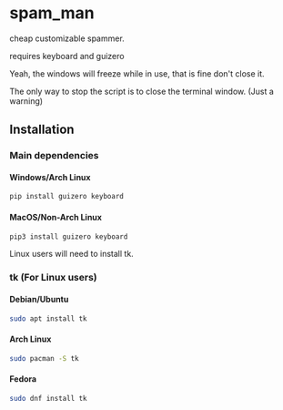 # spam_man

cheap customizable spammer.

requires keyboard and guizero

Yeah, the windows will freeze while in use, that is fine don't close it.

The only way to stop the script is to close the terminal window. (Just a warning)

## Installation

### Main dependencies

#### Windows/Arch Linux

```cmd
pip install guizero keyboard
```

#### MacOS/Non-Arch Linux

```bash
pip3 install guizero keyboard
```

Linux users will need to install tk.

### tk (For Linux users)

#### Debian/Ubuntu

```bash
sudo apt install tk
```

#### Arch Linux

```bash
sudo pacman -S tk
```

#### Fedora

```bash
sudo dnf install tk
```
